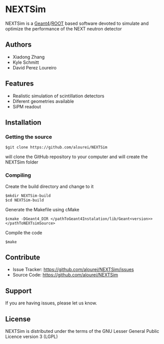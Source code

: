 NEXTSim
========

NEXTSim is a [Geant4](https://geant4.web.cern.ch/geant4/)/[ROOT](https://root.cern.ch/) based software devoted to simulate and optimize the performance of the NEXT neutron detector


Authors
-------

- Xiadong Zhang
- Kyle Schmitt
- David Perez Loureiro 

Features
--------

- Realistic simulation of scintillation detectors
- Diferent geometries available
- SiPM readout

Installation
------------

### Getting the source

    $git clone https://github.com/alourei/NEXTSim
    
will clone the GitHub repository to your computer and will create the  NEXTSim folder

### Compiling
 Create the build directory and change to it
    
    $mkdir NEXTSim-build
    $cd NEXTSim-build
   
Generate the Makefile using cMake

    $cmake -DGeant4_DIR </pathToGeant4Instalation/lib/Geant<version>> </pathToNEXTsimSource>

Compile the code

    $make

Contribute
----------

- Issue Tracker: https://github.com/alourei/NEXTSim/issues
- Source Code: https://github.com/alourei/NEXTSim

Support
-------

If you are having issues, please let us know.

License
-------

NEXTSim is distributed under the terms of the GNU Lesser General Public Licence version 3 (LGPL)